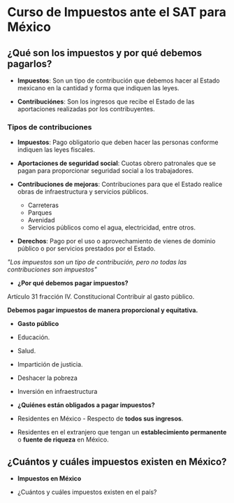 # Curso de Impuestos ante el SAT para México

## ¿Qué son los impuestos y por qué debemos pagarlos?

- **Impuestos**: Son un tipo de contribución que debemos hacer al Estado mexicano en la cantidad y forma que indiquen las leyes.

- **Contribuciónes**: Son los ingresos que recibe el Estado de las aportaciones realizadas por los contribuyentes.

### Tipos de contribuciones

- **Impuestos**: Pago obligatorio que deben hacer las personas conforme indiquen las leyes fiscales.

- **Aportaciones de seguridad social**: Cuotas obrero patronales que se pagan para proporcionar seguridad social a los trabajadores.

- **Contribuciones de mejoras**: Contribuciones para que el Estado realice obras de infraestructura y servicios públicos.
    - Carreteras
    - Parques
    - Avenidad
    - Servicios públicos como el agua, electricidad, entre otros.
- **Derechos**: Pago por el uso o aprovechamiento de vienes de dominio público o por servicios prestados por el Estado.

*"Los impuestos son un tipo de contribución, pero no todas las contribuciones son impuestos"*

- **¿Por qué debemos pagar impuestos?**

Artículo 31 fracción IV. Constitucional 
Contribuir al gasto público.

**Debemos pagar impuestos de manera proporcional y equitativa.**

- **Gasto público**

- Educación.
- Salud.
- Impartición de justicia.
- Deshacer la pobreza
- Inversión en infraestructura

- **¿Quiénes están obligados a pagar impuestos?**

- Residentes en México - Respecto de **todos sus ingresos**.
- Residentes en el extranjero que tengan un **establecimiento permanente** o **fuente de riqueza** en México.

## ¿Cuántos y cuáles impuestos existen en México?

- **Impuestos en México**

- ¿Cuántos y cuáles impuestos existen en el país?
